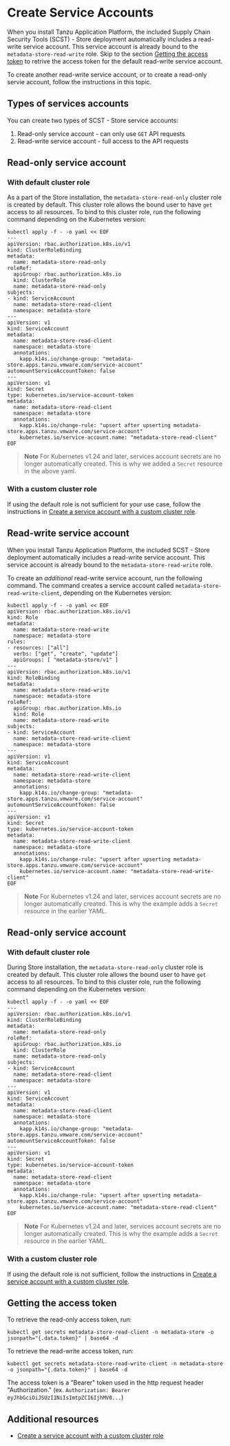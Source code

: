 # Create Service Accounts

When you install Tanzu Application Platform, the included Supply Chain Security Tools (SCST) - Store deployment automatically includes a read-write service account.
This service account is already bound to the `metadata-store-read-write` role.
Skip to the section [Getting the access token](#getting-access-token) to retrive the access token for the default read-write service account.

To create another read-write service account, or to create a read-only servie account, follow the instructions in this topic.

## Types of services accounts

You can create two types of SCST - Store service accounts:

1. Read-only service account - can only use `GET` API requests
2. Read-write service account - full access to the API requests

## <a id='ro-serv-accts'></a>Read-only service account

### With default cluster role

As a part of the Store installation, the `metadata-store-read-only` cluster role
is created by default. This cluster role allows the bound user to have `get`
access to all resources. To bind to this cluster role, run the following command
depending on the Kubernetes version:

  ```console
  kubectl apply -f - -o yaml << EOF
  ---
  apiVersion: rbac.authorization.k8s.io/v1
  kind: ClusterRoleBinding
  metadata:
    name: metadata-store-read-only
  roleRef:
    apiGroup: rbac.authorization.k8s.io
    kind: ClusterRole
    name: metadata-store-read-only
  subjects:
  - kind: ServiceAccount
    name: metadata-store-read-client
    namespace: metadata-store
  ---
  apiVersion: v1
  kind: ServiceAccount
  metadata:
    name: metadata-store-read-client
    namespace: metadata-store
    annotations:
      kapp.k14s.io/change-group: "metadata-store.apps.tanzu.vmware.com/service-account"
  automountServiceAccountToken: false
  ---
  apiVersion: v1
  kind: Secret
  type: kubernetes.io/service-account-token
  metadata:
    name: metadata-store-read-client
    namespace: metadata-store
    annotations:
      kapp.k14s.io/change-rule: "upsert after upserting metadata-store.apps.tanzu.vmware.com/service-account"
      kubernetes.io/service-account.name: "metadata-store-read-client"
  EOF
  ```

> **Note** For Kubernetes v1.24 and later, services account secrets are no longer automatically created.
> This is why we added a `Secret` resource in the above yaml.

### With a custom cluster role

If using the default role is not sufficient for your use case, follow the instructions in [Create a service account with a custom cluster role](custom-role.hbs.md).

## Read-write service account

When you install Tanzu Application Platform, the included SCST - Store deployment automatically includes a read-write service account.
This service account is already bound to the `metadata-store-read-write` role.

To create an *additional* read-write service account, run the following command.
The command creates a service account called `metadata-store-read-write-client`, depending on the Kubernetes version:

```console
kubectl apply -f - -o yaml << EOF
apiVersion: rbac.authorization.k8s.io/v1
kind: Role
metadata:
  name: metadata-store-read-write
  namespace: metadata-store
rules:
- resources: ["all"]
  verbs: ["get", "create", "update"]
  apiGroups: [ "metadata-store/v1" ]
---
apiVersion: rbac.authorization.k8s.io/v1
kind: RoleBinding
metadata:
  name: metadata-store-read-write
  namespace: metadata-store
roleRef:
  apiGroup: rbac.authorization.k8s.io
  kind: Role
  name: metadata-store-read-write
subjects:
- kind: ServiceAccount
  name: metadata-store-read-write-client
  namespace: metadata-store
---
apiVersion: v1
kind: ServiceAccount
metadata:
  name: metadata-store-read-write-client
  namespace: metadata-store
  annotations:
    kapp.k14s.io/change-group: "metadata-store.apps.tanzu.vmware.com/service-account"
automountServiceAccountToken: false
---
apiVersion: v1
kind: Secret
type: kubernetes.io/service-account-token
metadata:
  name: metadata-store-read-write-client
  namespace: metadata-store
  annotations:
    kapp.k14s.io/change-rule: "upsert after upserting metadata-store.apps.tanzu.vmware.com/service-account"
    kubernetes.io/service-account.name: "metadata-store-read-write-client"
EOF
```

> **Note** For Kubernetes v1.24 and later, services account secrets are no
> longer automatically created.
> This is why the example adds a `Secret` resource in the earlier YAML.

## <a id='ro-serv-accts'></a>Read-only service account

### With default cluster role

During Store installation, the `metadata-store-read-only` cluster role
is created by default. This cluster role allows the bound user to have `get`
access to all resources. To bind to this cluster role, run the following command
depending on the Kubernetes version:

```console
kubectl apply -f - -o yaml << EOF
---
apiVersion: rbac.authorization.k8s.io/v1
kind: ClusterRoleBinding
metadata:
  name: metadata-store-read-only
roleRef:
  apiGroup: rbac.authorization.k8s.io
  kind: ClusterRole
  name: metadata-store-read-only
subjects:
- kind: ServiceAccount
  name: metadata-store-read-client
  namespace: metadata-store
---
apiVersion: v1
kind: ServiceAccount
metadata:
  name: metadata-store-read-client
  namespace: metadata-store
  annotations:
    kapp.k14s.io/change-group: "metadata-store.apps.tanzu.vmware.com/service-account"
automountServiceAccountToken: false
---
apiVersion: v1
kind: Secret
type: kubernetes.io/service-account-token
metadata:
  name: metadata-store-read-client
  namespace: metadata-store
  annotations:
    kapp.k14s.io/change-rule: "upsert after upserting metadata-store.apps.tanzu.vmware.com/service-account"
    kubernetes.io/service-account.name: "metadata-store-read-client"
EOF
```

> **Note** For Kubernetes v1.24 and later, services account secrets are no
> longer automatically created.
> This is why the example adds a `Secret` resource in the earlier YAML.

### With a custom cluster role

If using the default role is not sufficient, follow the instructions in [Create a service account with a custom cluster role](custom-role.hbs.md).

## <a id='getting-access-token'></a>Getting the access token

To retrieve the read-only access token, run:

```console
kubectl get secrets metadata-store-read-client -n metadata-store -o jsonpath="{.data.token}" | base64 -d
```

To retrieve the read-write access token, run:

```console
kubectl get secrets metadata-store-read-write-client -n metadata-store -o jsonpath="{.data.token}" | base64 -d
```

The access token is a "Bearer" token used in the http request header "Authorization." (ex. `Authorization: Bearer eyJhbGciOiJSUzI1NiIsImtpZCI6IjhMV0...`)

## Additional resources

- [Create a service account with a custom cluster role](custom-role.hbs.md)
